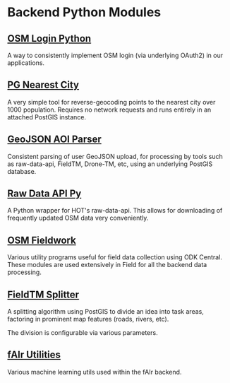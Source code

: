 # Backend Python Modules

## [OSM Login Python](https://hotosm.github.io/osm-login-python)

A way to consistently implement OSM login (via underlying OAuth2) in
our applications.

## [PG Nearest City](https://hotosm.github.io/pg-nearest-city)

A very simple tool for reverse-geocoding points to the nearest
city over 1000 population. Requires no network requests and
runs entirely in an attached PostGIS instance.

## [GeoJSON AOI Parser](https://hotosm.github.io/geojson-aoi-parser)

Consistent parsing of user GeoJSON upload, for processing by tools
such as raw-data-api, FieldTM, Drone-TM, etc, using an underlying
PostGIS database.

## [Raw Data API Py](https://hotosm.github.io/raw-data-api-py)

A Python wrapper for HOT's raw-data-api. This allows for downloading
of frequently updated OSM data very conveniently.

## [OSM Fieldwork](https://hotosm.github.io/osm-fieldwork)

Various utility programs useful for field data collection using ODK
Central. These modules are used extensively in Field for all the
backend data processing.

## [FieldTM Splitter](https://hotosm.github.io/fmtm-splitter)

A splitting algorithm using PostGIS to divide an idea into task areas,
factoring in prominent map features (roads, rivers, etc).

The division is configurable via various parameters.

## [fAIr Utilities](https://github.com/hotosm/fAIr-utilities)

Various machine learning utils used within the fAIr backend.
